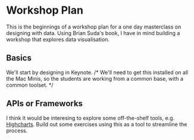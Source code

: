 Workshop Plan
=============

This is the beginnings of a workshop plan for a one day masterclass on designing with data. Using Brian Suda's book, I have in mind building a workshop that explores data visualisation.

Basics
------

We'll start by designing in Keynote. /* We'll need to get this installed on all the Mac Minis, so the students are working from a common base, with a common toolset. */


APIs or Frameworks
------------------

I think it would be interesing to explore some off-the-shelf tools, e.g. [Highcharts](http://www.highcharts.com). Build out some exercises using this as a tool to streamline the process.
